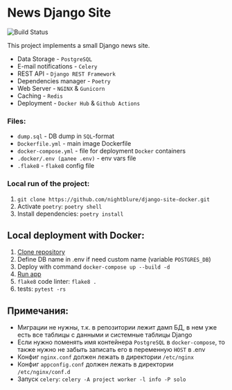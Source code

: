 # News Django Site

![Build Status](https://github.com/nightblure/django-site-docker/actions/workflows/main.yml/badge.svg?branch=main)

This project implements a small Django news site.
* Data Storage - ```PostgreSQL```
* E-mail notifications - ```Celery```
* REST API - ```Django REST Framework```
* Dependencies manager - ```Poetry```
* Web Server - ```NGINX``` & ```Gunicorn```
* Caching - ```Redis```
* Deployment - ```Docker Hub``` & ```Github Actions```

### Files:
  - ```dump.sql``` - DB dump in ```SQL```-format
  - ```Dockerfile.yml``` - main image Dockerfile
  - ```docker-compose.yml``` - file for deployment ```Docker``` containers
  - ```.docker/.env (далее .env)``` - env vars file
  - ```.flake8``` - ```flake8``` config file

### Local run of the project:
  1. ```git clone https://github.com/nightblure/django-site-docker.git```
  2. Activate ```poetry```: ```poetry shell```
  3. Install dependencies: ```poetry install```

## Local deployment with Docker:
  1. [Clone repository](https://github.com/nightblure/django-site-docker.git)
  2. Define DB name in .env if need custom name (variable ```POSTGRES_DB```)
  3. Deploy with command ```docker-compose up --build -d```
  4. [Run app](http://localhost:80/)
  5. ```flake8``` code linter: ```flake8 .```
  6. tests: ```pytest -rs```

## Примечания:
  * Миграции не нужны, т.к. в репозитории лежит дамп БД, в нем уже есть все таблицы с данными и системные таблицы Django
  * Если нужно поменять имя контейнера ```PostgreSQL``` в ```docker-compose```, то также нужно не забыть записать его в переменную ```HOST``` в .env
  * Конфиг ```nginx.conf``` должен лежать в директории ```/etc/nginx```
  * Конфиг ```appconfig.conf``` должен лежать в директории ```/etc/nginx/conf.d```
  * Запуск ```celery```: ```celery -A project worker -l info -P solo```

